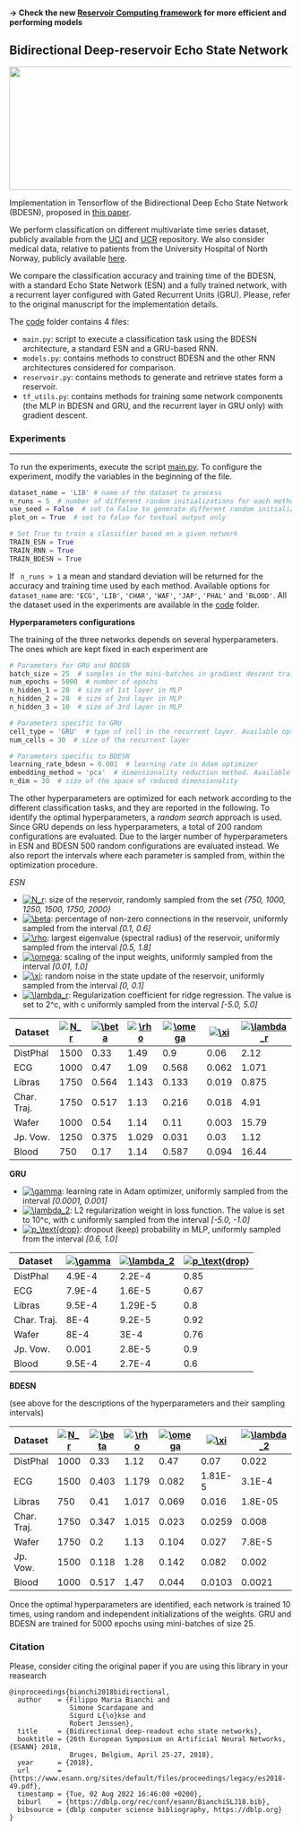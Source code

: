 
#### &rarr; Check the new [Reservoir Computing framework](https://github.com/FilippoMB/Reservoir-Computing-framework-for-multivariate-time-series-classification) for more efficient and performing models


## Bidirectional Deep-reservoir Echo State Network

<img src="./imgs/BDESN.jpg" width="600" height="220">

Implementation in Tensorflow of the Bidirectional Deep Echo State Network (BDESN), proposed in [this paper](https://arxiv.org/abs/1711.06509). 

We perform classification on different multivariate time series dataset, publicly available from the [UCI](https://archive.ics.uci.edu/ml/datasets.html) and [UCR](http://www.cs.ucr.edu/~eamonn/time_series_data/) repository.
We also consider medical data, relative to patients from the University Hospital of North Norway, publicly available [here](https://groups.google.com/forum/#!topic/ml-news/MQtVkxizrrU).

We compare the classification accuracy and training time of the BDESN, with a standard Echo State Network (ESN) and a fully trained network, with a recurrent layer configured with Gated Recurrent Units (GRU).
Please, refer to the original manuscript for the implementation details.

The [code](https://github.com/FilippoMB/Bidirectional-Deep-Echo-State-Network/tree/master/code) folder contains 4 files:
* ```main.py```: script to execute a classification task using the BDESN architecture, a standard ESN and a GRU-based RNN.
* ```models.py```: contains methods to construct BDESN and the other RNN architectures considered for comparison.
* ```reservoir.py```: contains methods to generate and retrieve states form a reservoir.
* ```tf_utils.py```: contains methods for training some network components (the MLP in BDESN and GRU, and the recurrent layer in GRU only) with gradient descent.

### Experiments
-----
To run the experiments, execute the script [main.py](https://github.com/FilippoMB/Bidirectional-Deep-Echo-State-Network/blob/master/code/main.py).
To configure the experiment, modify the variables in the beginning of the file.

```python
dataset_name = 'LIB' # name of the dataset to process
n_runs = 5  # number of different random initializations for each method
use_seed = False  # set to False to generate different random initializations at each execution
plot_on = True  # set to false for textual output only

# Set True to train a classifier based on a given network
TRAIN_ESN = True
TRAIN_RNN = True
TRAIN_BDESN = True

```
If ``` n_runs > 1``` a mean and standard deviation will be returned for the accuracy and training time used by each method.
Available options for ```dataset_name``` are: ```'ECG'```, ```'LIB'```, ```'CHAR'```, ```'WAF'```, ```'JAP'```, ```'PHAL'``` and ```'BLOOD'```.
All the dataset used in the experiments are available in the [code](https://github.com/FilippoMB/Bidirectional-Deep-Echo-State-Network/tree/master/dataset) folder.

**Hyperparameters configurations**

The training of the three networks depends on several hyperparameters.
The ones which are kept fixed in each experiment are 

```python
# Parameters for GRU and BDESN
batch_size = 25  # samples in the mini-batches in gradient descent training
num_epochs = 5000  # number of epochs 
n_hidden_1 = 20  # size of 1st layer in MLP
n_hidden_2 = 20  # size of 2nd layer in MLP
n_hidden_3 = 10  # size of 3rd layer in MLP

# Parameters specific to GRU
cell_type = 'GRU'  # type of cell in the recurrent layer. Available options are 'RNN', 'GRU' and 'LSTM'
num_cells = 30  # size of the recurrent layer

# Parameters specific to BDESN
learning_rate_bdesn = 0.001  # learning rate in Adam optimizer
embedding_method = 'pca'  # dimensionality reduction method. Available options are 'identity', 'pca' and 'kpca'
n_dim = 30  # size of the space of reduced dimensionality
```

The other hyperparameters are optimized for each network according to the different classification tasks, and they are reported in the following.
To identify the optimal hyperparameters, a *random search* approach is used.
Since GRU depends on less hyperparameters, a total of 200 random configurations are evaluated.
Due to the larger number of hyperparameters in ESN and BDESN 500 random configurations are evaluated instead.
We also report the intervals where each parameter is sampled from, within the optimization procedure.

*ESN*

* <a href="https://www.codecogs.com/eqnedit.php?latex=N_r" target="_blank"><img src="https://latex.codecogs.com/gif.latex?N_r" title="N_r" /></a>: size of the reservoir, randomly sampled from the set  *{750, 1000, 1250, 1500, 1750, 2000}*
* <a href="https://www.codecogs.com/eqnedit.php?latex=\beta" target="_blank"><img src="https://latex.codecogs.com/gif.latex?\beta" title="\beta" /></a>: percentage of non-zero connections in the reservoir, uniformly sampled from the interval *[0.1, 0.6]*
* <a href="https://www.codecogs.com/eqnedit.php?latex=\rho" target="_blank"><img src="https://latex.codecogs.com/gif.latex?\rho" title="\rho" /></a>: largest eigenvalue (spectral radius) of the reservoir, uniformly sampled from the interval *[0.5, 1.8]*
* <a href="https://www.codecogs.com/eqnedit.php?latex=\omega" target="_blank"><img src="https://latex.codecogs.com/gif.latex?\omega" title="\omega" /></a>: scaling of the input weights, uniformly sampled from the interval *[0.01, 1.0]*
* <a href="https://www.codecogs.com/eqnedit.php?latex=\xi" target="_blank"><img src="https://latex.codecogs.com/gif.latex?\xi" title="\xi" /></a>: random noise in the state update of the reservoir, uniformly sampled from the interval *[0, 0.1]*
* <a href="https://www.codecogs.com/eqnedit.php?latex=\lambda_r" target="_blank"><img src="https://latex.codecogs.com/gif.latex?\lambda_r" title="\lambda_r" /></a>: Regularization coefficient for ridge regression. The value is set to 2^c, with c uniformly sampled from the interval *[-5.0, 5.0]*

Dataset | <a href="https://www.codecogs.com/eqnedit.php?latex=N_r" target="_blank"><img src="https://latex.codecogs.com/gif.latex?N_r" title="N_r" /></a> | <a href="https://www.codecogs.com/eqnedit.php?latex=\beta" target="_blank"><img src="https://latex.codecogs.com/gif.latex?\beta" title="\beta" /></a> | <a href="https://www.codecogs.com/eqnedit.php?latex=\rho" target="_blank"><img src="https://latex.codecogs.com/gif.latex?\rho" title="\rho" /></a> | <a href="https://www.codecogs.com/eqnedit.php?latex=\omega" target="_blank"><img src="https://latex.codecogs.com/gif.latex?\omega" title="\omega" /></a> | <a href="https://www.codecogs.com/eqnedit.php?latex=\xi" target="_blank"><img src="https://latex.codecogs.com/gif.latex?\xi" title="\xi" /></a> | <a href="https://www.codecogs.com/eqnedit.php?latex=\lambda_r" target="_blank"><img src="https://latex.codecogs.com/gif.latex?\lambda_r" title="\lambda_r" /></a>
--- | ---| --- | --- | --- | --- | ---
DistPhal | 1500 | 0.33 | 1.49 | 0.9 | 0.06 | 2.12
ECG | 1000 | 0.47 | 1.09 | 0.568 | 0.062 | 1.071
Libras | 1750 | 0.564 | 1.143 | 0.133 | 0.019 | 0.875
Char. Traj. | 1750 | 0.517 | 1.13 | 0.216 | 0.018 | 4.91
Wafer | 1000 | 0.54 | 1.14 | 0.11 | 0.003 | 15.79
Jp. Vow. | 1250 | 0.375 | 1.029 | 0.031 | 0.03 | 1.12
Blood | 750 | 0.17 | 1.14 | 0.587 | 0.094 | 16.44 

**GRU**

* <a href="https://www.codecogs.com/eqnedit.php?latex=\gamma" target="_blank"><img src="https://latex.codecogs.com/gif.latex?\gamma" title="\gamma" /></a>: learning rate in Adam optimizer, uniformly sampled from the interval *[0.0001, 0.001]*
* <a href="https://www.codecogs.com/eqnedit.php?latex=\lambda_r" target="_blank"><img src="https://latex.codecogs.com/gif.latex?\lambda_2" title="\lambda_2" /></a>: L2 regularization weight in loss function. The value is set to 10^c, with c uniformly sampled from the interval *[-5.0, -1.0]*
* <a href="https://www.codecogs.com/eqnedit.php?latex=p_\text{drop}" target="_blank"><img src="https://latex.codecogs.com/gif.latex?p_\text{drop}" title="p_\text{drop}" /></a>: dropout (keep) probability in MLP, uniformly sampled from the interval *[0.6, 1.0]*

Dataset | <a href="https://www.codecogs.com/eqnedit.php?latex=\gamma" target="_blank"><img src="https://latex.codecogs.com/gif.latex?\gamma" title="\gamma" /></a> | <a href="https://www.codecogs.com/eqnedit.php?latex=\lambda_r" target="_blank"><img src="https://latex.codecogs.com/gif.latex?\lambda_2" title="\lambda_2" /></a> | <a href="https://www.codecogs.com/eqnedit.php?latex=p_\text{drop}" target="_blank"><img src="https://latex.codecogs.com/gif.latex?p_\text{drop}" title="p_\text{drop}" /></a>
--- | --- | --- | ---
DistPhal | 4.9E-4 | 2.2E-4 | 0.85
ECG | 7.9E-4 | 1.6E-5 | 0.67
Libras | 9.5E-4 | 1.29E-5 | 0.8
Char. Traj. | 8E-4 | 9.2E-5 | 0.92
Wafer | 8E-4 | 3E-4 | 0.76
Jp. Vow. | 0.001 | 2.8E-5 | 0.9
Blood | 9.5E-4 | 2.7E-4 | 0.6

**BDESN**

(see above for the descriptions of the hyperparameters and their sampling intervals)

Dataset | <a href="https://www.codecogs.com/eqnedit.php?latex=N_r" target="_blank"><img src="https://latex.codecogs.com/gif.latex?N_r" title="N_r" /></a> | <a href="https://www.codecogs.com/eqnedit.php?latex=\beta" target="_blank"><img src="https://latex.codecogs.com/gif.latex?\beta" title="\beta" /></a> | <a href="https://www.codecogs.com/eqnedit.php?latex=\rho" target="_blank"><img src="https://latex.codecogs.com/gif.latex?\rho" title="\rho" /></a> | <a href="https://www.codecogs.com/eqnedit.php?latex=\omega" target="_blank"><img src="https://latex.codecogs.com/gif.latex?\omega" title="\omega" /></a> | <a href="https://www.codecogs.com/eqnedit.php?latex=\xi" target="_blank"><img src="https://latex.codecogs.com/gif.latex?\xi" title="\xi" /></a> | <a href="https://www.codecogs.com/eqnedit.php?latex=\lambda_r" target="_blank"><img src="https://latex.codecogs.com/gif.latex?\lambda_2" title="\lambda_2" /></a> | <a href="https://www.codecogs.com/eqnedit.php?latex=p_\text{drop}" target="_blank"><img src="https://latex.codecogs.com/gif.latex?p_\text{drop}" title="p_\text{drop}" /></a>
--- | ---| --- | --- | --- | --- | --- | ---
DistPhal | 1000 | 0.33 | 1.12 | 0.47 | 0.07 | 0.022 | 0.96
ECG | 1500 | 0.403 | 1.179 | 0.082 | 1.81E-5 | 3.1E-4 | 0.73
Libras | 750 | 0.41 | 1.017 | 0.069 | 0.016 | 1.8E-05 | 0.87
Char. Traj. | 1750 | 0.347 | 1.015 | 0.023 | 0.0259 | 0.008 | 0.89
Wafer | 1750 | 0.2 | 1.13 | 0.104 | 0.027 | 7.8E-5 | 0.82
Jp. Vow. | 1500 | 0.118 | 1.28 | 0.142 | 0.082 | 0.002 | 0.95
Blood | 1000 | 0.517 | 1.47 | 0.044 | 0.0103 | 0.0021 | 0.62


Once the optimal hyperparameters are identified, each network is trained 10 times, using random and independent initializations of the weights.
GRU and BDESN are trained for 5000 epochs using mini-batches of size 25.

### Citation
Please, consider citing the original paper if you are using this library in your reasearch

    @inproceedings{bianchi2018bidirectional,
      author    = {Filippo Maria Bianchi and
                   Simone Scardapane and
                   Sigurd L{\o}kse and
                   Robert Jenssen},
      title     = {Bidirectional deep-readout echo state networks},
      booktitle = {26th European Symposium on Artificial Neural Networks, {ESANN} 2018,
                   Bruges, Belgium, April 25-27, 2018},
      year      = {2018},
      url       = {https://www.esann.org/sites/default/files/proceedings/legacy/es2018-49.pdf},
      timestamp = {Tue, 02 Aug 2022 16:46:00 +0200},
      biburl    = {https://dblp.org/rec/conf/esann/BianchiSLJ18.bib},
      bibsource = {dblp computer science bibliography, https://dblp.org}
    }
